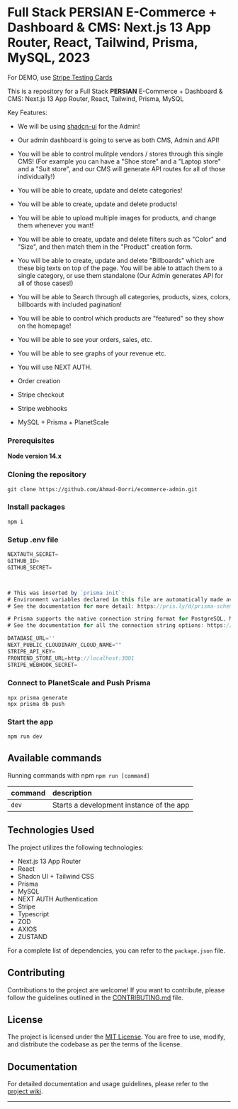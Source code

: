 # Full Stack PERSIAN E-Commerce + Dashboard & CMS: Next.js 13 App Router, React, Tailwind, Prisma, MySQL, 2023

For DEMO, use [Stripe Testing Cards](https://stripe.com/docs/testing)

This is a repository for a Full Stack <strong>PERSIAN</strong> E-Commerce + Dashboard & CMS: Next.js 13 App Router, React, Tailwind, Prisma, MySQL

Key Features:

- We will be using <a href='https://www.bing.com/ck/a?!&&p=42a34e6cf0fc1fa0JmltdHM9MTY5MTc5ODQwMCZpZ3VpZD0zZGQzMjg3ZC03Mjk1LTZhMWQtMWYzZC0zYWQ0NzM0NzZiZmYmaW5zaWQ9NTE0MQ&ptn=3&hsh=3&fclid=3dd3287d-7295-6a1d-1f3d-3ad473476bff&psq=shadcn&u=a1aHR0cHM6Ly91aS5zaGFkY24uY29tLw&ntb=1' >shadcn-ui</a> for the Admin!
  <img/>
- Our admin dashboard is going to serve as both CMS, Admin and API!

- You will be able to control mulitple vendors / stores through this single CMS! (For example you can have a "Shoe store" and a "Laptop store" and a "Suit store", and our CMS will generate API routes for all of those individually!)
- You will be able to create, update and delete categories!
- You will be able to create, update and delete products!
- You will be able to upload multiple images for products, and change them whenever you want!
- You will be able to create, update and delete filters such as "Color" and "Size", and then match them in the "Product" creation form.
- You will be able to create, update and delete "Billboards" which are these big texts on top of the page. You will be able to attach them to a single category, or use them standalone (Our Admin generates API for all of those cases!)
- You will be able to Search through all categories, products, sizes, colors, billboards with included pagination!
- You will be able to control which products are "featured" so they show on the homepage!
- You will be able to see your orders, sales, etc.
- You will be able to see graphs of your revenue etc.
- You will use NEXT AUTH.
- Order creation
- Stripe checkout
- Stripe webhooks
- MySQL + Prisma + PlanetScale

### Prerequisites

**Node version 14.x**

### Cloning the repository

```shell
git clone https://github.com/Ahmad-Dorri/ecommerce-admin.git
```

### Install packages

```shell
npm i
```

### Setup .env file

```js
NEXTAUTH_SECRET=
GITHUB_ID=
GITHUB_SECRET=



# This was inserted by `prisma init`:
# Environment variables declared in this file are automatically made available to Prisma.
# See the documentation for more detail: https://pris.ly/d/prisma-schema#accessing-environment-variables-from-the-schema

# Prisma supports the native connection string format for PostgreSQL, MySQL, SQLite, SQL Server, MongoDB and CockroachDB.
# See the documentation for all the connection string options: https://pris.ly/d/connection-strings

DATABASE_URL=''
NEXT_PUBLIC_CLOUDINARY_CLOUD_NAME=""
STRIPE_API_KEY=
FRONTEND_STORE_URL=http://localhost:3001
STRIPE_WEBHOOK_SECRET=
```

### Connect to PlanetScale and Push Prisma

```shell
npx prisma generate
npx prisma db push
```

### Start the app

```shell
npm run dev
```

## Available commands

Running commands with npm `npm run [command]`

| command | description                              |
| :------ | :--------------------------------------- |
| `dev`   | Starts a development instance of the app |

## Technologies Used

The project utilizes the following technologies:

- Next.js 13 App Router
- React
- Shadcn UI + Tailwind CSS
- Prisma
- MySQL
- NEXT AUTH Authentication
- Stripe
- Typescript
- ZOD
- AXIOS
- ZUSTAND

For a complete list of dependencies, you can refer to the `package.json` file.

## Contributing

Contributions to the project are welcome! If you want to contribute, please follow the guidelines outlined in the [CONTRIBUTING.md](#insert_link_to_contributing_file) file.

## License

The project is licensed under the [MIT License](LICENSE). You are free to use, modify, and distribute the codebase as per the terms of the license.

## Documentation

For detailed documentation and usage guidelines, please refer to the [project wiki](#insert_link_to_wiki).

---
